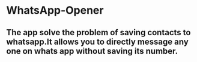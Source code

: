 # WhatsApp-Opener
## The app solve the problem of saving contacts to whatsapp.It allows you to directly message any one on whats app without saving its number.
